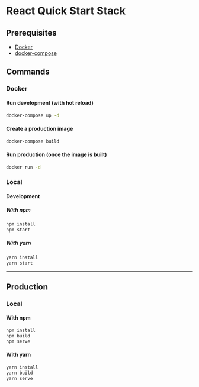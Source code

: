 # React Quick Start Stack

## Prerequisites
- [Docker](https://docs.docker.com/install/)
- [docker-compose](https://github.com/docker/compose/releases)

## Commands

### Docker

#### Run development (with hot reload)
```bash
docker-compose up -d
```

#### Create a production image
```bash
docker-compose build
```

#### Run production (once the image is built)
```bash
docker run -d 
```

### Local

#### Development

##### With npm
```bash
npm install
npm start
```

##### With yarn
```bash
yarn install
yarn start
```

---

## Production

### Local

#### With npm
```bash
npm install
npm build
npm serve
```

#### With yarn
```bash
yarn install
yarn build
yarn serve
```
